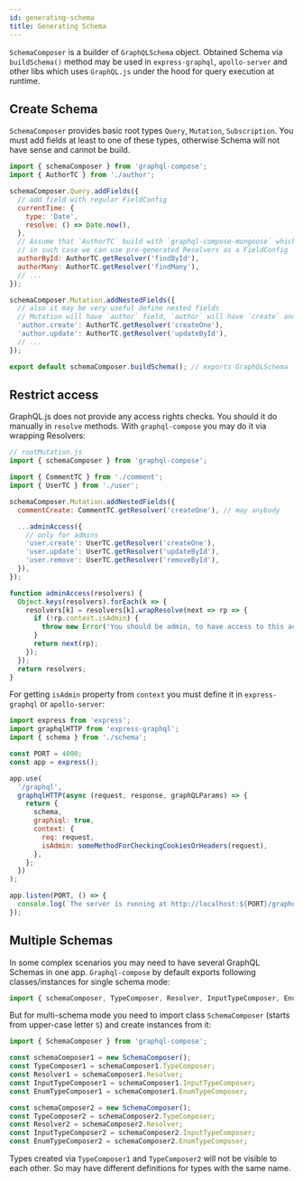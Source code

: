 ```yaml
---
id: generating-schema
title: Generating Schema
---
```


`SchemaComposer` is a builder of `GraphQLSchema` object. Obtained Schema via `buildSchema()` method may be used in `express-graphql`, `apollo-server` and other libs which uses `GraphQL.js` under the hood for query execution at runtime.

## Create Schema

`SchemaComposer` provides basic root types `Query`, `Mutation`, `Subscription`. You must add fields at least to one of these types, otherwise Schema will not have sense and cannot be build.

```js
import { schemaComposer } from 'graphql-compose';
import { AuthorTC } from './author';

schemaComposer.Query.addFields({
  // add field with regular FieldConfig
  currentTime: {
    type: 'Date',
    resolve: () => Date.now(),
  },
  // Assume that `AuthorTC` build with `graphql-compose-mongoose` which has CRUD resolvers
  // in such case we can use pre-generated Resolvers as a FieldConfig
  authorById: AuthorTC.getResolver('findById'),
  authorMany: AuthorTC.getResolver('findMany'),
  // ...
});

schemaComposer.Mutation.addNestedFields({
  // also it may be very useful define nested fields
  // Mutation will have `author` field, `author` will have `create` and `update` fields inside
  'author.create': AuthorTC.getResolver('createOne'),
  'author.update': AuthorTC.getResolver('updateById'),
  // ...
});

export default schemaComposer.buildSchema(); // exports GraphQLSchema
```

## Restrict access

GraphQL.js does not provide any access rights checks. You should it do manually in `resolve` methods. With `graphql-compose` you may do it via wrapping Resolvers:

```js
// rootMutation.js
import { schemaComposer } from 'graphql-compose';

import { CommentTC } from './comment';
import { UserTC } from './user';

schemaComposer.Mutation.addNestedFields({
  commentCreate: CommentTC.getResolver('createOne'), // may anybody

  ...adminAccess({
    // only for admins
    'user.create': UserTC.getResolver('createOne'),
    'user.update': UserTC.getResolver('updateById'),
    'user.remove': UserTC.getResolver('removeById'),
  }),
});

function adminAccess(resolvers) {
  Object.keys(resolvers).forEach(k => {
    resolvers[k] = resolvers[k].wrapResolve(next => rp => {
      if (!rp.context.isAdmin) {
        throw new Error('You should be admin, to have access to this action.');
      }
      return next(rp);
    });
  });
  return resolvers;
}
```

For getting `isAdmin` property from `context` you must define it in `express-graphql` or `apollo-server`:

```js
import express from 'express';
import graphqlHTTP from 'express-graphql';
import { schema } from './schema';

const PORT = 4000;
const app = express();

app.use(
  '/graphql',
  graphqlHTTP(async (request, response, graphQLParams) => {
    return {
      schema,
      graphiql: true,
      context: {
        req: request,
        isAdmin: someMethodForCheckingCookiesOrHeaders(request),
      },
    };
  })
);

app.listen(PORT, () => {
  console.log(`The server is running at http://localhost:${PORT}/graphql`);
});
```

## Multiple Schemas

In some complex scenarios you may need to have several GraphQL Schemas in one app. `Graphql-compose` by default exports following classes/instances for single schema mode:

```js
import { schemaComposer, TypeComposer, Resolver, InputTypeComposer, EnumTypeComposer } from 'graphql-compose';
```

But for multi-schema mode you need to import class `SchemaComposer` (starts from upper-case letter `S`) and create instances from it:

```js
import { SchemaComposer } from 'graphql-compose';

const schemaComposer1 = new SchemaComposer();
const TypeComposer1 = schemaComposer1.TypeComposer;
const Resolver1 = schemaComposer1.Resolver;
const InputTypeComposer1 = schemaComposer1.InputTypeComposer;
const EnumTypeComposer1 = schemaComposer1.EnumTypeComposer;

const schemaComposer2 = new SchemaComposer();
const TypeComposer2 = schemaComposer2.TypeComposer;
const Resolver2 = schemaComposer2.Resolver;
const InputTypeComposer2 = schemaComposer2.InputTypeComposer;
const EnumTypeComposer2 = schemaComposer2.EnumTypeComposer;
```

Types created via `TypeComposer1` and `TypeComposer2` will not be visible to each other. So may have different definitions for types with the same name.
